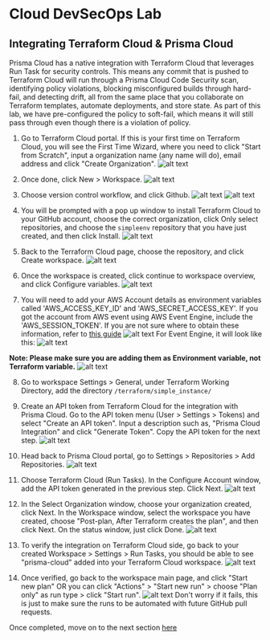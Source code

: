 # Cloud DevSecOps Lab
## Integrating Terraform Cloud & Prisma Cloud 
Prisma Cloud has a native integration with Terraform Cloud that leverages Run Task for security controls. This means any commit that is pushed to Terraform Cloud will run through a Prisma Cloud Code Security scan, identifying policy violations, blocking misconfigured builds through hard-fail, and detecting drift, all from the same place that you collaborate on Terraform templates, automate deployments, and store state. As part of this lab, we have pre-configured the policy to soft-fail, which means it will still pass through even though there is a violation of policy.

1. Go to Terraform Cloud portal. If this is your first time on Terraform Cloud, you will see the First Time Wizard, where you need to click "Start from Scratch", input a organization name (any name will do), email address and click "Create Organization".
![alt text](/resources/tc-create-org.png?raw=true)

2. Once done, click New > Workspace.
![alt text](/resources/terraform-cloud-workspace.png?raw=true)
3. Choose version control workflow, and click Github.
![alt text](/resources/tc-vc-workflow.png?raw=true)
![alt text](/resources/tc-vc-github.png?raw=true)
4. You will be prompted with a pop up window to install Terraform Cloud to your GitHub account, choose the correct organization, click Only select repositories, and choose the ```simpleenv``` repository that you have just created, and then click Install.
![alt text](/resources/github-install-tc.png?raw=true)
5. Back to the Terraform Cloud page, choose the repository, and click Create workspace.
![alt text](/resources/tc-create-workspace.png?raw=true)
6. Once the workspace is created, click continue to workspace overview, and click Configure variables.
![alt text](/resources/tc-configure-variables.png?raw=true)
7. You will need to add your AWS Account details as environment variables called 'AWS_ACCESS_KEY_ID' and 'AWS_SECRET_ACCESS_KEY'. If you got the account from AWS event using AWS Event Engine, include the 'AWS_SESSION_TOKEN'. If you are not sure where to obtain these information, refer to [this guide](https://docs.aws.amazon.com/powershell/latest/userguide/pstools-appendix-sign-up.html)
![alt text](/resources/terraform_cloud_env_variables.png?raw=true)
For Event Engine, it will look like this:
![alt text](/resources/terraform_cloud_env_variables_ee.png?raw=true)

**Note: Please make sure you are adding them as Environment variable, not Terraform variable.**
![alt text](/resources/tc-workspace-env-var.png?raw=true)

8. Go to workspace Settings > General, under Terraform Working Directory, add the directory ```/terraform/simple_instance/```

9. Create an API token from Terraform Cloud for the integration with Prisma Cloud. Go to the API token menu (User > Settings > Tokens) and select "Create an API token". Input a description such as, "Prisma Cloud Integration" and click "Generate Token". Copy the API token for the next step.
![alt text](/resources/tc-generate-token.png?raw=true)

10. Head back to Prisma Cloud portal, go to Settings > Repositories > Add Repositories.
![alt text](/resources/pc-add-repo-tc.png?raw=true)

11. Choose Terraform Cloud (Run Tasks). In the Configure Account window, add the API token generated in the previous step. Click Next.
![alt text](/resources/pc-add-tc-token.png?raw=true)

12. In the Select Organization window, choose your organization created, click Next. In the Workspace window, select the workspace you have created, choose "Post-plan, After Terraform creates the plan", and then click Next. On the status window, just click Done.
![alt text](/resources/pc-add-tc-workspace-2.png?raw=true)

13. To verify the integration on Terraform Cloud side, go back to your created Workspace > Settings > Run Tasks, you should be able to see "prisma-cloud" added into your Terraform Cloud workspace.
![alt text](/resources/tc-verify-pc-integration-2.png?raw=true)

14. Once verified, go back to the workspace main page, and click "Start new plan" OR you can click "Actions" > "Start new run" > choose "Plan only" as run type > click "Start run". 
![alt text](/resources/tc-plan-only.png?raw=true)
Don't worry if it fails, this is just to make sure the runs to be automated with future GitHub pull requests.

Once completed, move on to the next section [here](/08-AddingRepoToPrismaCloud.md)